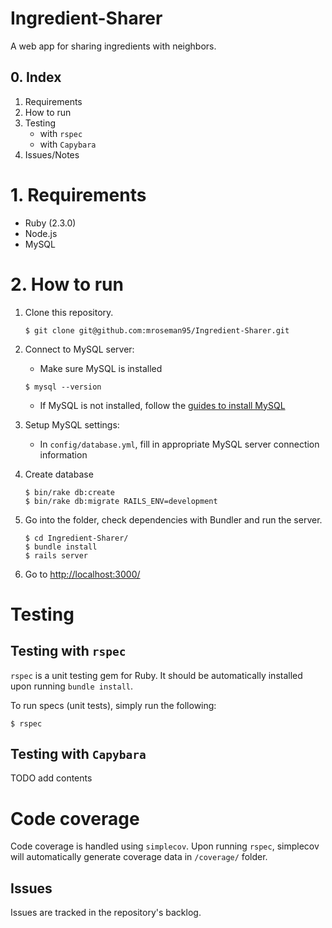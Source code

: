 # Ingredient-Sharer
A web app for sharing ingredients with neighbors.

## 0. Index

1. Requirements
2. How to run
3. Testing 
    - with `rspec`
    - with `Capybara`
4. Issues/Notes

# 1. Requirements

- Ruby (2.3.0)
- Node.js
- MySQL

# 2. How to run

1. Clone this repository.

   ```shell
   $ git clone git@github.com:mroseman95/Ingredient-Sharer.git
   ```

2. Connect to MySQL server:

   - Make sure MySQL is installed

   ```shell
   $ mysql --version
   ```

   - If MySQL is not installed, follow the [guides to install MySQL](http://dev.mysql.com/doc/refman/5.7/en/installing.html)

3. Setup MySQL settings:

   - In `config/database.yml`, fill in appropriate MySQL server connection information

4. Create database

   ```shell
   $ bin/rake db:create
   $ bin/rake db:migrate RAILS_ENV=development
   ```

5. Go into the folder, check dependencies with Bundler and run the server.

   ```
   $ cd Ingredient-Sharer/
   $ bundle install
   $ rails server
   ```

5. Go to [http://localhost:3000/](http://localhost:3000/)

# Testing

## Testing with `rspec`

`rspec` is a unit testing gem for Ruby. It should be automatically installed upon running `bundle install`.

To run specs (unit tests), simply run the following:

```shell
$ rspec
```

## Testing with `Capybara`

TODO add contents

# Code coverage

Code coverage is handled using `simplecov`. Upon running `rspec`, simplecov will automatically generate coverage data in `/coverage/` folder.


## Issues

Issues are tracked in the repository's backlog.